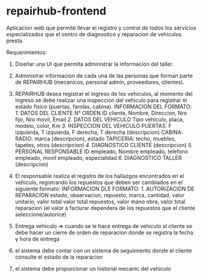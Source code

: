 # repairhub-frontend
Aplicacion web que permite llevar el registro y control de todos los servicios especializados que el centro de diagnostico y reparacion de vehiculos presta.

Requerimientos:
  1. Diseñar una UI que permita administrar la informacion del taller.
  2. Administrar informacion de cada una de las personas que forman parte de REPAIRHUB (mecanicos, personal admin, proveedores, clientes).
  3. REPAIRHUB desea registrar el ingreso de los vehiculos, al momento del ingreso se debe realizar una inspeccion del vehiculo para registrar el estado fisico (puertas, farolas, cabina).
       INFORMACION DEL FORMATO:
           *1.* DATOS DEL CLIENTE N° ORDEN
               ID cliente, Nombre, Direccion, Nro fijo, Nro movil, Email
           *2.* DATOS DEL VEHICULO
               Tipo vehiculo, placa, modelo, color, Km
           *3.* INSPECCION DEL VEHICULO
               PUERTAS: F izquierda, T izquierda, F derecha, T derecha (descripcion)
               CABINA:
                 RADIO: marca (descripcion), estado
                 TAPICERIA: techo, muebles, tapetes, otros (descripcion)
           *4.* DIAGNOSTICO CLIENTE (descripcion)
           *5.* PERSONAL RESPONSABLE
               ID empleado, Nombre empleado, telefono empleado, movil empleado, especialidad
           *6.* DIAGNOSTICO TALLER (descripcion)
     
  4. El responsable realiza el registro de los hallazgos encontrados en el vehiculo, registrando los repuestos que deben ser cambiados en el siguiente formato:
       INFORMACION DLE FORMATO:
           1. AUTORIZACION DE REPARACION
               estado, observacion, repuesto, marca, cantidad, valor unitario, valor total
               valor total repuestos, valor mano obra, valor total reparacion
              (el valor a facturar dependera de los repuestos que el cliente seleccione/autorice)
  5. Entrega vehiculo => cuando se le hace entrega de vehiculo al cliente se debe hacer un cierre de orden de reparacion donde se registra la fecha y hora de entrega
  6. el sistema debe contar con un sistema de seguimiento donde el cliente consulte el estado de la reparacion
  7. el sistema debe proporcionar un historial mecanic del vehiculo
